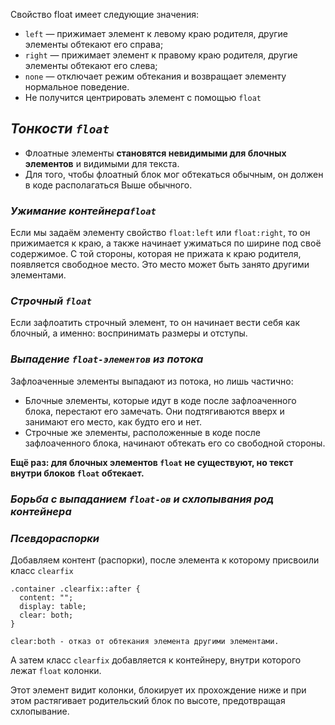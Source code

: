 Свойство float имеет следующие значения:

- `left` — прижимает элемент к левому краю родителя, другие элементы обтекают его справа;
- `right` — прижимает элемент к правому краю родителя, другие элементы обтекают его слева;
- `none` — отключает режим обтекания и возвращает элементу нормальное поведение.
- Не получится центрировать элемент с помощью `float`

## _Тонкости `float`_

- Флоатные элементы **становятся невидимыми для блочных элементов** и видимыми для текста.
- Для того, чтобы флоатный блок мог обтекаться обычным, он должен в коде располагаться Выше обычного.

### _Ужимание контейнера`float`_

Если мы задаём элементу свойство `float:left` или `float:right`, то он прижимается к краю, а также начинает ужиматься по ширине под своё содержимое.
С той стороны, которая не прижата к краю родителя, появляется свободное место. Это место может быть занято другими элементами.

### _Строчный `float`_

Если зафлоатить строчный элемент, то он начинает вести себя как блочный, а именно: воспринимать размеры и отступы.

### _Выпадение `float-элементов` из потока_

Зафлоаченные элементы выпадают из потока, но лишь частично:

- Блочные элементы, которые идут в коде после зафлоаченного блока, перестают его замечать. Они подтягиваются вверх и занимают его место, как будто его и нет.
- Строчные же элементы, расположенные в коде после зафлоаченного блока, начинают обтекать его со свободной стороны.

**Ещё раз: для блочных элементов `float` не существуют, но текст внутри блоков `float` обтекает.**

### _Борьба с выпаданием `float-ов` и схлопывания род контейнера_

### *Псевдораспорки*

Добавляем контент (распорки), после элемента к которому присвоили класс `clearfix`

```
.container .clearfix::after {
  content: "";
  display: table;
  clear: both;
}

clear:both - отказ от обтекания элемента другими элементами.
```

А затем класс `clearfix` добавляется к контейнеру, внутри которого лежат `float` колонки. 

Этот элемент видит колонки, блокирует их прохождение ниже и при этом растягивает родительский блок по высоте, предотвращая схлопывание.

